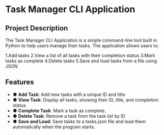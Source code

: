 # Task Manager CLI Application
## Project Description
The Task Manager CLI Application is a simple command-line tool built in Python to help users manage their tasks. The application allows users to:

 1.Add tasks
 2.View a list of all tasks with their completion status
 3.Mark tasks as complete
 4.Delete tasks
 5.Save and load tasks from a file using JSON
 
## Features
- ● **Add Task**: Add new tasks with a unique ID and title
- ● **View Task**: Display all tasks, showing their ID, title, and completion status.
- ● **Complete Task**: Mark a task as complete.
- ● **Delete Task**:  Remove a task from the task list by ID
- ● **Save and Load**:  Save tasks to a tasks.json file and load them automatically when the program starts.
